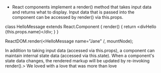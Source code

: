 - React components implement a render() method that takes input data and returns what to display. Input data that is passed into the component can be accessed by render() via this.props.

class HelloMessage extends React.Component {
  render() {
    return <divHello {this.props.name}</div;
  }
}

ReactDOM.render(<HelloMessage name="Jane" /, mountNode);

In addition to taking input data (accessed via this.props), a component can maintain internal state data (accessed via this.state). When a component's state data changes, the rendered markup will be updated by re-invoking render().> We loved with a love that was more than love


